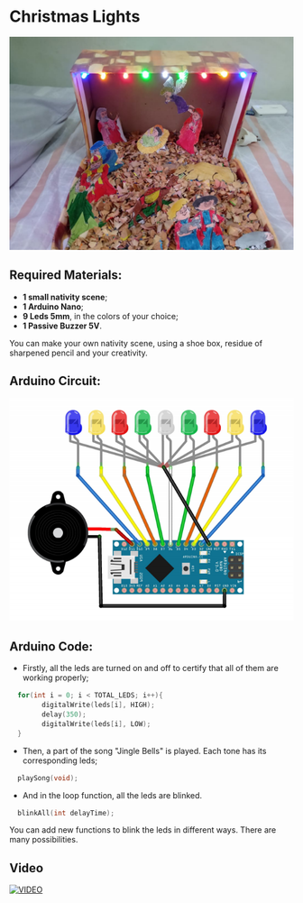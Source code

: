 # Christmas Lights

![](scene.jpeg)

## Required Materials:

* **1 small nativity scene**;  
* **1 Arduino Nano**;
* **9 Leds 5mm**, in the colors of your choice;
* **1 Passive Buzzer 5V**.

You can make your own nativity scene, using a shoe box, residue of sharpened pencil and your creativity.

## Arduino Circuit:

![](schematic.png)

## Arduino Code:

* Firstly, all the leds are turned on and off to certify that all of them are working properly;
```C++
  for(int i = 0; i < TOTAL_LEDS; i++){
        digitalWrite(leds[i], HIGH);
        delay(350);
        digitalWrite(leds[i], LOW);
  }
```
* Then, a part of the song "Jingle Bells" is played. Each tone has its corresponding leds;
```C++
  playSong(void);
```
* And in the loop function, all the leds are blinked.
```C++
  blinkAll(int delayTime);
```
You can add new functions to blink the leds in different ways. There are many possibilities.

## Video

[![VIDEO](https://img.youtube.com/vi/dD7tqMn2cTI/0.jpg)](https://www.youtube.com/watch?v=dD7tqMn2cTI)
